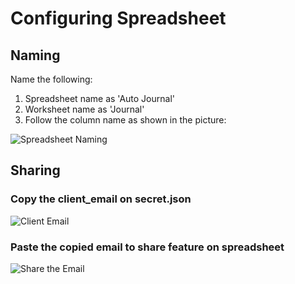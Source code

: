 # Configuring Spreadsheet

## Naming

Name the following:

1. Spreadsheet name as 'Auto Journal'
2. Worksheet name as 'Journal'
3. Follow the column name as shown in the picture:

![Spreadsheet Naming](https://user-images.githubusercontent.com/22088378/95927470-fe99d400-0de8-11eb-91e2-c4a7835ca268.png)

## Sharing

### Copy the client_email on secret.json

![Client Email](https://user-images.githubusercontent.com/22088378/95927624-7a941c00-0de9-11eb-9951-a3515fa4f3ad.png)

### Paste the copied email to share feature on spreadsheet

![Share the Email](https://user-images.githubusercontent.com/22088378/95927721-bf1fb780-0de9-11eb-933a-a2961697a3e5.png)